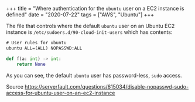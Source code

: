 +++
title = "Where authentication for the `ubuntu` user on a EC2 instance is defined"
date = "2020-07-22"
tags = ["AWS", "Ubuntu"]
+++

The file that controls where the default `ubuntu` user on an Ubuntu EC2 instance
is `/etc/sudoers.d/90-cloud-init-users` which has contents:

```txt
# User rules for ubuntu
ubuntu ALL=(ALL) NOPASSWD:ALL
```

```py
def f(a: int) -> int:
    return None
```

As you can see, the default `ubuntu` user has password-less, `sudo` access.

Source
<https://serverfault.com/questions/615034/disable-nopasswd-sudo-access-for-ubuntu-user-on-an-ec2-instance>
